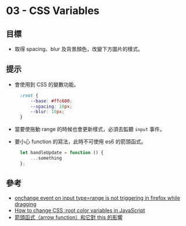 # 03 - CSS Variables

## 目標

- 取得 spacing、blur 及背景顏色，改變下方圖片的樣式。

## 提示

- 會使用到 CSS 的變數功能。

  ```css
    :root {
        --base: #ffc600;
        --spacing: 10px;
        --blur: 10px;
    }
  ```

- 當要使拖動 range 的時候也會更新樣式，必須去監聽 `input` 事件。

- 要小心 function 的寫法，此時不可使用 es6 的箭頭函式。

  ```javascript
    let handleUpdate = function () {
        ...something
    };
  ```

## 參考

- [onchange event on input type=range is not triggering in firefox while dragging](https://stackoverflow.com/questions/18544890/onchange-event-on-input-type-range-is-not-triggering-in-firefox-while-dragging)
- [How to change CSS :root color variables in JavaScript](https://stackoverflow.com/questions/37801882/how-to-change-css-root-color-variables-in-javascript)
- [箭頭函式（arrow function）和它對 this 的影響](https://pjchender.dev/javascript/js-arrow-function/)

